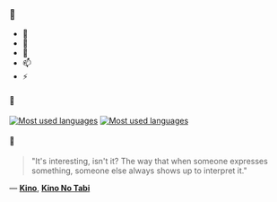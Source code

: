### 👋

- 🔭
- 🌱
- 💬
- 📫
- ⚡

#### 🧏

[![Most used languages](https://github-readme-stats-aynah.vercel.app/api/top-langs/?username=aynh&theme=solarized-dark&langs_count=6&layout=compact&hide_title=true)](https://github.com/anuraghazra/github-readme-stats#gh-dark-mode-only)
[![Most used languages](https://github-readme-stats-aynah.vercel.app/api/top-langs/?username=aynh&theme=solarized-light&langs_count=6&layout=compact&hide_title=true)](https://github.com/anuraghazra/github-readme-stats#gh-light-mode-only)

#### 💬

> "It's interesting, isn't it? The way that when someone expresses something, someone else always shows up to interpret it."

&mdash; [**Kino**](https://myanimelist.net/character.php?q=Kino&cat=character), [**Kino No Tabi**](https://myanimelist.net/search/all?q=Kino%20No%20Tabi&cat=all)
